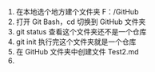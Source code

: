 1. 在本地选个地方建个文件夹  F：/GitHub
2. 打开 Git Bash，cd 切换到 GitHub 文件夹
3. git status 查看这个文件夹还不是一个仓库
4. git init   执行完这个文件夹就是一个仓库
5. 在 GitHub 文件夹中创建文件 Test2.md
6. 